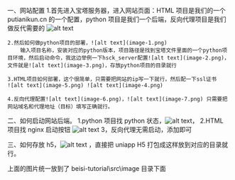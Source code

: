 一、网站配置 1.首先进入宝塔服务器，进入网站页面：HTML 项目是我们的一个 putianikun.cn 的一个配置，python 项目是我们一个后端，反向代理项目是我们做反代需要的
![alt text](image.png)

    2.然后如何做python项目的部署，![alt text](image-1.png)
        输入项目名称，安装对应的python版本，项目路径是找到宝塔文件里面的一个python项目环境，然后启动命令，我这边举例一下hsck_server配置![alt text](image-2.png)，文件就是![alt text](image-3.png)，存放python项目的目录就行

    3.HTML项目如何部署，这个很简单，只需要把网站的ip写一下就行，然后配一下ssl证书      ![alt text](image-5.png) ![alt text](image-4.png)

    4.反向代理配置![alt text](image-6.png)，![alt text](image-7.png) 只需要把网站域名和代理地址（目标）填写正确就行。

二、如何启动网站后端。
1.python 项目找 python 状态，![alt text](image-8.png)，
2.HTML 项目找 nginx 启动按钮 ![alt text](image-9.png)
3，反向代理无需启动，添加即可

三、如何存放 h5，![alt text](image-10.png) ，直接把 uniapp H5 打包成这样放到对应的目录就行。

上面的图片统一放到了 beisi-tutorial\src\image 目录下面
